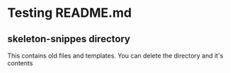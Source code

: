 # Testing README.md

## skeleton-snippes directory

This contains old files and templates. You can delete the directory and it's contents


